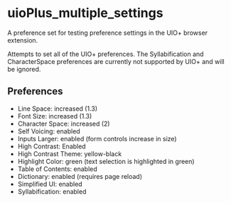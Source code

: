 # uioPlus_multiple_settings

A preference set for testing preference settings in the UIO+ browser extension.

Attempts to set all of the UIO+ preferences. The Syllabification and CharacterSpace preferences are currently not supported by UIO+ and will be ignored.

## Preferences

* Line Space: increased (1.3)
* Font Size: increased (1.3)
* Character Space: increased (2)
* Self Voicing: enabled
* Inputs Larger: enabled (form controls increase in size)
* High Contrast: Enabled
* High Contrast Theme: yellow-black
* Highlight Color: green (text selection is highlighted in green)
* Table of Contents: enabled
* Dictionary: enabled (requires page reload)
* Simplified UI: enabled
* Syllabification: enabled
